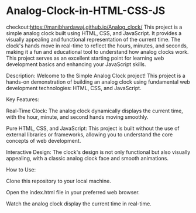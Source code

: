 # Analog-Clock-in-HTML-CSS-JS
checkout:https://manibhardawaj.github.io/Analog_clock/
This project is a simple analog clock built using HTML, CSS, and JavaScript. It provides a visually appealing and functional representation of the current time. The clock's hands move in real-time to reflect the hours, minutes, and seconds, making it a fun and educational tool to understand how analog clocks work. This project serves as an excellent starting point for learning web development basics and enhancing your JavaScript skills.

Description:
Welcome to the Simple Analog Clock project! This project is a hands-on demonstration of building an analog clock using fundamental web development technologies: HTML, CSS, and JavaScript. 

Key Features:

Real-Time Clock: The analog clock dynamically displays the current time, with the hour, minute, and second hands moving smoothly.

Pure HTML, CSS, and JavaScript: This project is built without the use of external libraries or frameworks, allowing you to understand the core concepts of web development.

Interactive Design: The clock's design is not only functional but also visually appealing, with a classic analog clock face and smooth animations.

How to Use:

Clone this repository to your local machine.

Open the index.html file in your preferred web browser.

Watch the analog clock display the current time in real-time.
